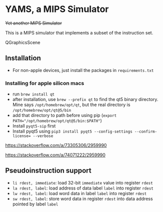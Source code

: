 # YAMS, a MIPS Simulator
~~Yet another MIPS Simulator~~

This is a MIPS simulator that implements a subset of the instruction set.

QGraphicsScene

## Installation

- For non-apple devices, just install the packages in `requirements.txt`

### Installing for apple silicon macs

- run `brew install qt`
- after installation, use `brew --prefix qt` to find the qt5 binary directory. Mine says `/opt/homebrew/opt/qt`, but the real directory is `/opt/homebrew/opt/qt@5/bin`
- add that directory to path before using pip (`export PATH="/opt/homebrew/opt/qt@5/bin:$PATH"`)
- Install `pyqt5-sip` first
- Install pyqt5 using `pip3 install pyqt5 --config-settings --confirm-license= --verbose`

https://stackoverflow.com/a/73305306/2959990

https://stackoverflow.com/a/74071222/2959990


## Pseudoinstruction support
- `li rdest, immediate`: load 32-bit `immediate` value into register `rdest`
- `la rdest, label`: load address of data label `label` into register `rdest`
- `lw rdest, label`: load word data in label `label` into register `rdest`
- `sw rdest, label`: store word data in register `rdest` into data address pointed by label `label`  